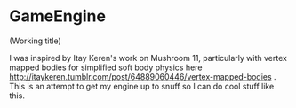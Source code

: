 GameEngine
==============

(Working title)

I was inspired by Itay Keren's work on Mushroom 11, particularly with vertex mapped bodies for simplified soft body physics here http://itaykeren.tumblr.com/post/64889060446/vertex-mapped-bodies . This is an attempt to get my engine up to snuff so I can do cool stuff like this.
